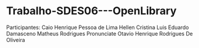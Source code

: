 # Trabalho-SDES06---OpenLibrary

Participantes:
  Caio Henrique Pessoa de Lima
  Hellen Cristina
  Luis Eduardo Damasceno
  Matheus Rodrigues Pronunciate
  Otavio Henrique Rodrigues De Oliveira
  
